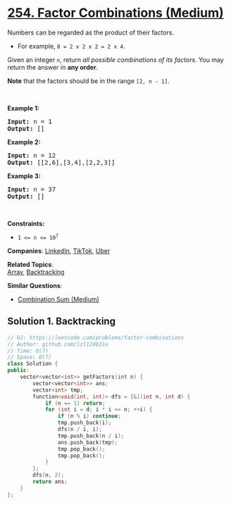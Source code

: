 # [254. Factor Combinations (Medium)](https://leetcode.com/problems/factor-combinations)

<p>Numbers can be regarded as the product of their factors.</p>
<ul>
	<li>For example, <code>8 = 2 x 2 x 2 = 2 x 4</code>.</li>
</ul>
<p>Given an integer <code>n</code>, return <em>all possible combinations of its factors</em>. You may return the answer in <strong>any order</strong>.</p>
<p><strong>Note</strong> that the factors should be in the range <code>[2, n - 1]</code>.</p>
<p>&nbsp;</p>
<p><strong class="example">Example 1:</strong></p>
<pre><strong>Input:</strong> n = 1
<strong>Output:</strong> []
</pre>
<p><strong class="example">Example 2:</strong></p>
<pre><strong>Input:</strong> n = 12
<strong>Output:</strong> [[2,6],[3,4],[2,2,3]]
</pre>
<p><strong class="example">Example 3:</strong></p>
<pre><strong>Input:</strong> n = 37
<strong>Output:</strong> []
</pre>
<p>&nbsp;</p>
<p><strong>Constraints:</strong></p>
<ul>
	<li><code>1 &lt;= n &lt;= 10<sup>7</sup></code></li>
</ul>

**Companies**:
[LinkedIn](https://leetcode.com/company/linkedin), [TikTok](https://leetcode.com/company/tiktok), [Uber](https://leetcode.com/company/uber)

**Related Topics**:  
[Array](https://leetcode.com/tag/array/), [Backtracking](https://leetcode.com/tag/backtracking/)

**Similar Questions**:
* [Combination Sum (Medium)](https://leetcode.com/problems/combination-sum/)

## Solution 1. Backtracking

```cpp
// OJ: https://leetcode.com/problems/factor-combinations
// Author: github.com/lzl124631x
// Time: O(?)
// Space: O(?)
class Solution {
public:
    vector<vector<int>> getFactors(int n) {
        vector<vector<int>> ans;
        vector<int> tmp;
        function<void(int, int)> dfs = [&](int n, int d) {
            if (n == 1) return;
            for (int i = d; i * i <= n; ++i) {
                if (n % i) continue;
                tmp.push_back(i);
                dfs(n / i, i);
                tmp.push_back(n / i);
                ans.push_back(tmp);
                tmp.pop_back();
                tmp.pop_back();
            }
        };
        dfs(n, 2);
        return ans;
    }
};
```